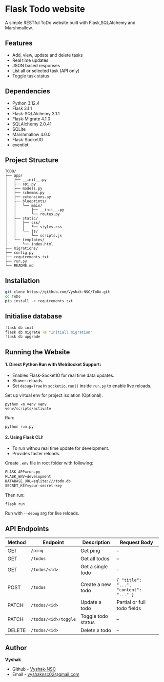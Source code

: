 # Flask Todo website

A simple RESTful ToDo website built with Flask,SQLAlchemy and Marshmallow.

## Features

- Add, view, update and delete tasks
- Real time updates
- JSON based responses
- List all or selected task (API only)
- Toggle task status

## Dependencies

- Python 3.12.4
- Flask 3.1.1
- Flask-SQLAlchemy 3.1.1
- Flask-Migrate 4.1.0
- SQLAlchemy 2.0.41
- SQLite
- Marshmallow 4.0.0
- Flask-SocketIO
- eventlet

## Project Structure
```
TODO/
├── app/
│   ├── __init__.py
│   ├── api.py
│   ├── models.py
│   ├── schemas.py
│   ├── extensions.py
│   ├── blueprints/
│   │   └── main/
│   │       ├── __init__.py
│   │       └── routes.py
│   ├── static/
│   │   ├── css/
│   │   │   └── styles.css
│   │   └── js/
│   │       └── scripts.js
│   └── templates/
│       └── index.html
├── migrations/
├── config.py
├── requirements.txt
├── run.py
└── README.md
```

## Installation

```bash
git clone https://github.com/Vyshak-NSC/ToDo.git
cd ToDo
pip install -r requirements.txt
```

## Initialise database

```bash
flask db init
flask db migrate -m "Initiall migration"
flask db upgrade
```

## Running the Website

#### 1. Direct Python Run with WebSocket Support:
- Enables Flask-SocketIO for real time data updates.
- Slower reloads.
- Set `debug=True` in `socketio.run()` inside `run.py` to enable live reloads.

Set up virtual env for project isolation (Optional).
```
python -m venv venv
venv/scripts/activate
```
Run:
```
python run.py

```
#### 2. Using Flask CLI:
- To run withou real time update for development.
- Provides faster reloads.

Create `.env` file in root folder with following:

```markdown
FLASK_APP=run.py
FLASK_ENV=development
DATABASE_URL=sqlite:///todo.db
SECRET_KEY=your-secret-key
```

Then run:
```bash
flask run
```

Run with `--debug` arg for live reloads.

## API Endpoints

| Method | Endpoint               | Description              | Request Body       |
|--------|------------------------|--------------------------|--------------------|
| GET    | `/ping`               | Get ping                 | –                  |
| GET    | `/todos`              | Get all todos            | –                  |
| GET    | `/todos/<id>`         | Get a single todo        | –                  |
| POST   | `/todos`              | Create a new todo        | `{ "title": "...", "content": "..." }` |
| PATCH  | `/todos/<id>`         | Update a todo            | Partial or full todo fields |
| PATCH  | `/todos/<id>/toggle`  | Toggle todo status       | –                  |
| DELETE | `/todos/<id>`         | Delete a todo            | –                  |

## Author

**Vyshak**
- Github - [Vyshak-NSC](https://github.com/Vyshak-NSC)
- Email - [vyshaknsc02@gmail.com](mailto:vyshaknsc02@gmail.com)